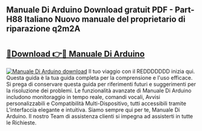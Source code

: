 ## Manuale Di Arduino Download gratuit PDF - Part-H88 Italiano Nuovo manuale del proprietario di riparazione q2m2A

# <h2><a href="http://dfd4qi.blite.top/?on=Manuale+Di+Arduino">🔗Download 👉🔴 Manuale Di Arduino</a></h2>

[![Manuale Di Arduino download](https://i.imgur.com/lujVjoI.png)](http://dfd4qi.blite.top/?on=Manuale+Di+Arduino)
Il tuo viaggio con il REDDDDDDD inizia qui. Questa guida è la tua guida completa per la comprensione e l'uso efficace. Si prega di conservare questa guida per riferimenti futuri e suggerimenti per la risoluzione dei problemi. Le funzionalità avanzate di Manuale Di Arduino includono monitoraggio in tempo reale, comandi vocali, Avvisi personalizzabili e Compatibilità Multi-Dispositivo, tutti accessibili tramite L'interfaccia elegante e intuitiva. Siamo sempre qui per te, Manuale Di Arduino. Il nostro Team di assistenza clienti si impegna ad assisterti in tutte le Richieste.
